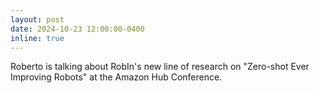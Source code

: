 ```yaml
---
layout: post
date: 2024-10-23 12:00:00-0400
inline: true
---
```


Roberto is talking about RobIn's new line of research on "Zero-shot Ever Improving Robots" at the Amazon Hub Conference.